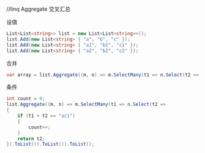<!-- use Aggregate to multiple list foreach  -->
//linq Aggregate 交叉汇总


设值 
```c#
List<List<string>> list = new List<List<string>>();
list.Add(new List<string> { "a", "b", "c" });
list.Add(new List<string> { "a1", "b1", "c1" });
list.Add(new List<string> { "a2", "b2", "c2" });
```
合并
```c#
var array = list.Aggregate((m, n) => m.SelectMany(t1 => n.Select(t2 => t1 + t2).ToList()).ToList()).ToList();
```
条件
```c#
int count = 0;
list.Aggregate((m, n) => m.SelectMany(t1 => n.Select(t2 =>
{
    if (t1 + t2 == "ac1")
    {
        count++;
    }
    return t2;
}).ToList()).ToList()).ToList();
```
